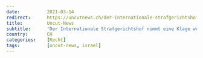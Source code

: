 ```yaml
---
date:          2021-03-14
redirect:      https://uncutnews.ch/der-internationale-strafgerichtshof-nimmt-eine-klage-wegen-verletzung-des-nuernberger-kodex-durch-die-israelische-regierung-und-pfizer-an/
title:         Uncut-News
subtitle:      'Der Internationale Strafgerichtshof nimmt eine Klage wegen Verletzung des Nürnberger Kodex durch die israelische Regierung und Pfizer an. | uncut-news.ch'
country:       CH
categories:    [Recht]
tags:          [uncut-news, israel]
---
```

